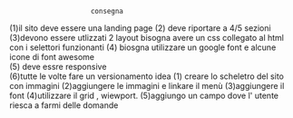                         consegna
(1)il sito deve essere una landing page
(2) deve riportare a 4/5 sezioni 
(3)devono essere utlizzati 2 layout bisogna avere un css collegato al html con i selettori funzionanti
(4) biosgna utilizzare un google font e alcune icone di font awesome  
(5) deve essre responsive  
(6)tutte le volte fare un versionamento 
                        idea
(1) creare lo scheletro del sito con immagini 
(2)aggiungere le immagini e linkare il menù
(3)aggiungere il font 
(4)utilizzare il grid , wiewport.
(5)aggiungo un campo dove l' utente riesca a farmi delle domande